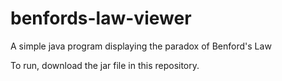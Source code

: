 benfords-law-viewer
===================

A simple java program displaying the paradox of Benford's Law

To run, download the jar file in this repository.
